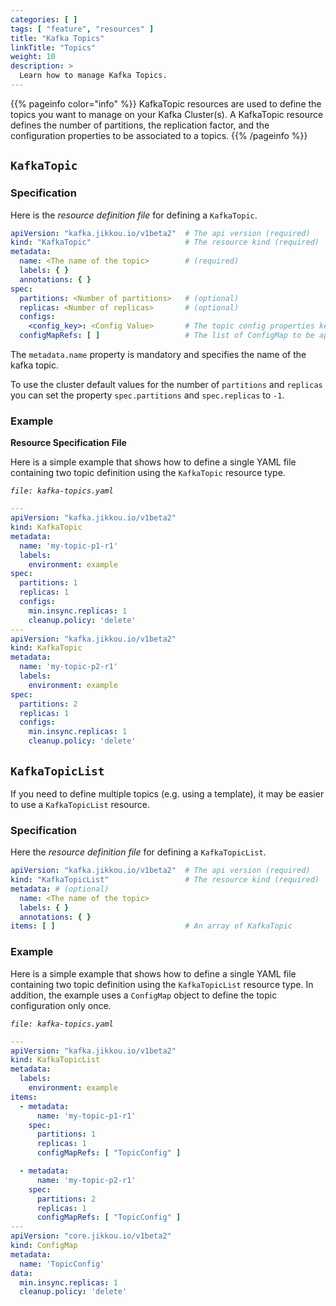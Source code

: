 ```yaml
---
categories: [ ]
tags: [ "feature", "resources" ]
title: "Kafka Topics"
linkTitle: "Topics"
weight: 10
description: >
  Learn how to manage Kafka Topics.
---
```


{{% pageinfo color="info" %}}
KafkaTopic resources are used to define the topics you want to manage on your Kafka Cluster(s). A KafkaTopic resource
defines the number of partitions, the replication factor, and the configuration properties to be associated to a topics.
{{% /pageinfo %}}

## `KafkaTopic`

### Specification

Here is the _resource definition file_ for defining a `KafkaTopic`.

```yaml
apiVersion: "kafka.jikkou.io/v1beta2"  # The api version (required)
kind: "KafkaTopic"                     # The resource kind (required)
metadata:
  name: <The name of the topic>        # (required)
  labels: { }
  annotations: { }
spec:
  partitions: <Number of partitions>   # (optional)
  replicas: <Number of replicas>       # (optional)
  configs:
    <config_key>: <Config Value>       # The topic config properties keyed by name to override (optional)
  configMapRefs: [ ]                   # The list of ConfigMap to be applied to this topic (optional)
```

The `metadata.name` property is mandatory and specifies the name of the kafka topic.

To use the cluster default values for the number of `partitions` and `replicas` you can set the property
`spec.partitions` and `spec.replicas` to `-1`.

### Example

**Resource Specification File**

Here is a simple example that shows how to define a single YAML file containing two topic definition using
the `KafkaTopic` resource type.

_`file: kafka-topics.yaml`_

```yaml
---
apiVersion: "kafka.jikkou.io/v1beta2"
kind: KafkaTopic
metadata:
  name: 'my-topic-p1-r1'
  labels:
    environment: example
spec:
  partitions: 1
  replicas: 1
  configs:
    min.insync.replicas: 1
    cleanup.policy: 'delete'
---
apiVersion: "kafka.jikkou.io/v1beta2"
kind: KafkaTopic
metadata:
  name: 'my-topic-p2-r1'
  labels:
    environment: example
spec:
  partitions: 2
  replicas: 1
  configs:
    min.insync.replicas: 1
    cleanup.policy: 'delete'
```

## `KafkaTopicList`

If you need to define multiple topics (e.g. using a template), it may be easier to use a `KafkaTopicList` resource.

### Specification

Here the _resource definition file_ for defining a `KafkaTopicList`.

```yaml
apiVersion: "kafka.jikkou.io/v1beta2"  # The api version (required)
kind: "KafkaTopicList"                 # The resource kind (required)
metadata: # (optional)
  name: <The name of the topic>
  labels: { }
  annotations: { }
items: [ ]                             # An array of KafkaTopic
```

### Example

Here is a simple example that shows how to define a single YAML file containing two topic definition using
the `KafkaTopicList` resource type. In addition, the example uses a `ConfigMap` object to define the topic configuration
only once.

_`file: kafka-topics.yaml`_

```yaml
---
apiVersion: "kafka.jikkou.io/v1beta2"
kind: KafkaTopicList
metadata:
  labels:
    environment: example
items:
  - metadata:
      name: 'my-topic-p1-r1'
    spec:
      partitions: 1
      replicas: 1
      configMapRefs: [ "TopicConfig" ]

  - metadata:
      name: 'my-topic-p2-r1'
    spec:
      partitions: 2
      replicas: 1
      configMapRefs: [ "TopicConfig" ]
---
apiVersion: "core.jikkou.io/v1beta2"
kind: ConfigMap
metadata:
  name: 'TopicConfig'
data:
  min.insync.replicas: 1
  cleanup.policy: 'delete'
```